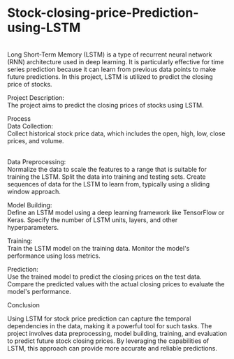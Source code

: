 # Stock-closing-price-Prediction-using-LSTM
<br>
Long Short-Term Memory (LSTM) is a type of recurrent neural network (RNN) architecture used in deep learning. It is particularly effective for time series prediction because it can learn from previous data points to make future predictions. In this project, LSTM is utilized to predict the closing price of stocks.
<br>

Project Description:
<br>
The project aims to predict the closing prices of stocks using LSTM.

Process
<br>
Data Collection:
<br>
Collect historical stock price data, which includes the open, high, low, close prices, and volume.

<br>
Data Preprocessing:
<br>
Normalize the data to scale the features to a range that is suitable for training the LSTM.
Split the data into training and testing sets.
Create sequences of data for the LSTM to learn from, typically using a sliding window approach.
<br>

Model Building:
<br>
Define an LSTM model using a deep learning framework like TensorFlow or Keras.
Specify the number of LSTM units, layers, and other hyperparameters.
<br>

Training:
<br>
Train the LSTM model on the training data.
Monitor the model's performance using loss metrics.
<br>

Prediction:
<br>
Use the trained model to predict the closing prices on the test data.
Compare the predicted values with the actual closing prices to evaluate the model's performance.
<br>


Conclusion
<br>

Using LSTM for stock price prediction can capture the temporal dependencies in the data, making it a powerful tool for such tasks. The project involves data preprocessing, model building, training, and evaluation to predict future stock closing prices. By leveraging the capabilities of LSTM, this approach can provide more accurate and reliable predictions.

